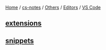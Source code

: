 [Home](https://mengxianbin.github.io) /
[cs-notes](https://mengxianbin.github.io/cs-notes/site) /
[Others](https://mengxianbin.github.io/cs-notes/site/Others) /
[Editors](https://mengxianbin.github.io/cs-notes/site/Others/Editors) /
[VS Code](https://mengxianbin.github.io/cs-notes/site/Others/Editors/VS%20Code)

## [extensions](https://mengxianbin.github.io/cs-notes/site/Others/Editors/VS%20Code/extensions/)

## [](https://mengxianbin.github.io/cs-notes/site/Others/Editors/VS%20Code/)

## [](https://mengxianbin.github.io/cs-notes/site/Others/Editors/VS%20Code/)

## [snippets](https://mengxianbin.github.io/cs-notes/site/Others/Editors/VS%20Code/snippets/)
